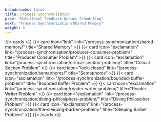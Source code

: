 ```yaml
---
breadcrumbs: false
title: Process Synchronization
prev: "Multilevel Feedback Queues Scheduling"
next: "Process Synchronization/Shared Memory"
weight: 9
---
```

{{< cards >}}
    {{< card icon="link" link="/process-synchronization/shared-memory/" title="Shared Memory" >}}
    {{< card icon="exclamation" link="/process-synchronization/producer-consumer-problem/" title="Producer Consumer Problem" >}}
    {{< card icon="exclamation" link="/process-synchronization/critical-section-problem/" title="Critical Section Problem" >}}
    {{< card icon="lock-closed" link="/process-synchronization/semaphores/" title="Semaphores" >}}
    {{< card icon="exclamation" link="/process-synchronization/bounded-buffer-problem/" title="Bounded Buffer Problem" >}}
    {{< card icon="exclamation" link="/process-synchronization/reader-writer-problem/" title="Reader Writer Problem" >}}
    {{< card icon="exclamation" link="/process-synchronization/dining-philosiphers-problem/" title="Dining Philosipher Problem" >}}
    {{< card icon="exclamation" link="/process-synchronization/the-sleeping-barber-problem/" title="Sleeping Barber Problem" >}}
{{< /cards >}}
